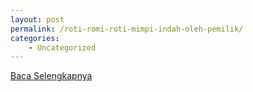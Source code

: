 ```yaml
---
layout: post
permalink: /roti-romi-roti-mimpi-indah-oleh-pemilik/
categories:
    - Uncategorized
---
```


[Baca Selengkapnya](/01)
